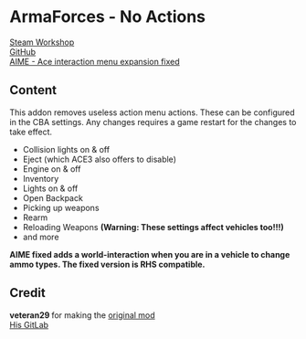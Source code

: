 # ArmaForces - No Actions

[Steam Workshop](https://steamcommunity.com/sharedfiles/filedetails/?id=1682845363)<br/>
[GitHub](https://github.com/johnb432/No-Actions)<br/>
[AIME - Ace interaction menu expansion fixed](https://steamcommunity.com/sharedfiles/filedetails/?id=2132195038)

## Content

This addon removes useless action menu actions. These can be configured in the CBA settings. Any changes requires a game restart for the changes to take effect.

- Collision lights on & off
- Eject (which ACE3 also offers to disable)
- Engine on & off
- Inventory
- Lights on & off
- Open Backpack
- Picking up weapons
- Rearm
- Reloading Weapons <b>(Warning: These settings affect vehicles too!!!)</b>
- and more

<b>AIME fixed adds a world-interaction when you are in a vehicle to change ammo types. The fixed version is RHS compatible.</b>

## Credit

<b>veteran29 </b> for making the [original mod](https://steamcommunity.com/sharedfiles/filedetails/?id=1682845363)<br/>
[His GitLab](https://gitlab.com/armaforces/armaforces_no_actions/-/tree/master)
